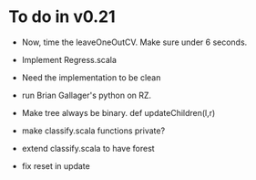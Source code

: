 # To do in v0.21

- Now, time the leaveOneOutCV. Make sure under 6 seconds.
- Implement Regress.scala
- Need the implementation to be clean
- run Brian Gallager's python on RZ.

- Make tree always be binary. def updateChildren(l,r)
- make classify.scala functions private?
- extend classify.scala to have forest
- fix reset in update
